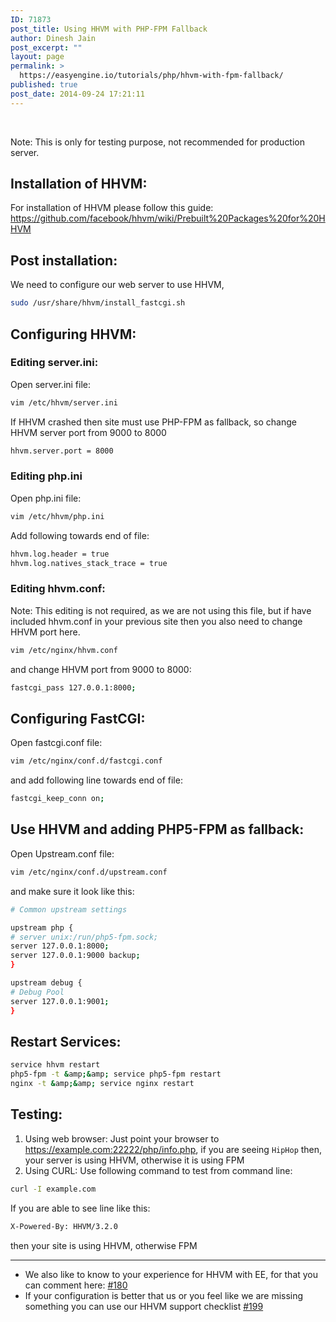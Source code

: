 ```yaml
---
ID: 71873
post_title: Using HHVM with PHP-FPM Fallback
author: Dinesh Jain
post_excerpt: ""
layout: page
permalink: >
  https://easyengine.io/tutorials/php/hhvm-with-fpm-fallback/
published: true
post_date: 2014-09-24 17:21:11
---
```

&nbsp;

Note: This is only for testing purpose, not recommended for production server.

## Installation of HHVM:
For installation of HHVM please follow this guide:
<a href="https://github.com/facebook/hhvm/wiki/Prebuilt%20Packages%20for%20HHVM" target="_blank">https://github.com/facebook/hhvm/wiki/Prebuilt%20Packages%20for%20HHVM</a>

## Post installation:
We need to configure our web server to use HHVM,
```bash
sudo /usr/share/hhvm/install_fastcgi.sh
```

## Configuring HHVM:
### Editing server.ini:
Open server.ini file:
```bash
vim /etc/hhvm/server.ini
```
If HHVM crashed then site must use PHP-FPM as fallback, so change HHVM server port from 9000 to 8000
```bash
hhvm.server.port = 8000
```

### Editing php.ini
Open php.ini file:
```bash
vim /etc/hhvm/php.ini
```
Add following towards end of file:
```bash
hhvm.log.header = true
hhvm.log.natives_stack_trace = true
```

### Editing hhvm.conf:
Note: This editing is not required, as we are not using this file, but if have included hhvm.conf in your previous site then you also need to change HHVM port here.
```bash
vim /etc/nginx/hhvm.conf
```

and change HHVM port from 9000 to 8000:
```bash
fastcgi_pass 127.0.0.1:8000;
```

## Configuring FastCGI:
Open fastcgi.conf file:
```bash
vim /etc/nginx/conf.d/fastcgi.conf
```
and add following line towards end of file:
```bash
fastcgi_keep_conn on;
```

## Use HHVM and adding PHP5-FPM as fallback:
Open Upstream.conf file:
```bash
vim /etc/nginx/conf.d/upstream.conf
```

and make sure it look like this:
```bash
# Common upstream settings

upstream php {
# server unix:/run/php5-fpm.sock;
server 127.0.0.1:8000;
server 127.0.0.1:9000 backup;
}

upstream debug {
# Debug Pool
server 127.0.0.1:9001;
}
```

## Restart Services:
```bash
service hhvm restart
php5-fpm -t &amp;&amp; service php5-fpm restart
nginx -t &amp;&amp; service nginx restart
```

## Testing:
1. Using web browser:
Just point your browser to https://example.com:22222/php/info.php, if you are seeing `HipHop` then, your server is using HHVM, otherwise it is using FPM
1. Using CURL:
Use following command to test from command line:
```bash
curl -I example.com
```

If you are able to see line like this:
```bash
X-Powered-By: HHVM/3.2.0
```
then your site is using HHVM, otherwise FPM

***

* We also like to know to your experience for HHVM with EE, for that you can comment here: <a href="https://github.com/rtCamp/easyengine/issues/180" target="_blank">#180</a>
* If your configuration is better that us or you feel like we are missing something you can use our HHVM support checklist <a href="https://github.com/rtCamp/easyengine/issues/199" target="_blank">#199</a>